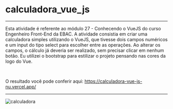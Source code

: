 # calculadora_vue_js

---

Esta atividade é referente ao módulo 27 - Conhecendo o VueJS do curso Engenheiro Front-End da EBAC. A atividade consistia em criar uma calculadora simples utilizando o VueJS, que tivesse dois campos numéricos e um input do tipo select para escolher entre as operações. Ao alterar os campos, o cálculo já deveria ser realizado, sem precisar clicar em nenhum botão. Eu utilizei o bootstrap para estilizar o projeto pensando nas cores da logo do Vue.

<br>

O resultado você pode conferir aqui: https://calculadora-vue-js-nu.vercel.app/

---

![calculadora](https://github.com/willson-alflen/ebac_tech_talks/assets/87523872/e234d36e-a11e-4d7a-8d39-37526a21d4fe)
